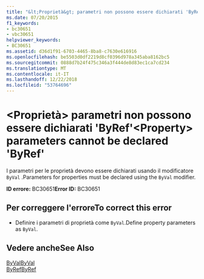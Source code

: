 ```yaml
---
title: "&lt;Proprietà&gt; parametri non possono essere dichiarati 'ByRef'"
ms.date: 07/20/2015
f1_keywords:
- bc30651
- vbc30651
helpviewer_keywords:
- BC30651
ms.assetid: d36d1f91-6703-4465-8ba8-c7630e616916
ms.openlocfilehash: be5503d0df2219d8cf0396d978a345aba8162bc5
ms.sourcegitcommit: 0888d7b24f475c346a3f444de8d83ec1ca7cd234
ms.translationtype: MT
ms.contentlocale: it-IT
ms.lasthandoff: 12/22/2018
ms.locfileid: "53764696"
---
```

# <a name="ltpropertygt-parameters-cannot-be-declared-byref"></a><span data-ttu-id="97366-102">&lt;Proprietà&gt; parametri non possono essere dichiarati 'ByRef'</span><span class="sxs-lookup"><span data-stu-id="97366-102">&lt;Property&gt; parameters cannot be declared 'ByRef'</span></span>
<span data-ttu-id="97366-103">I parametri per le proprietà devono essere dichiarati usando il modificatore `ByVal` .</span><span class="sxs-lookup"><span data-stu-id="97366-103">Parameters for properties must be declared using the `ByVal` modifier.</span></span>  
  
 <span data-ttu-id="97366-104">**ID errore:** BC30651</span><span class="sxs-lookup"><span data-stu-id="97366-104">**Error ID:** BC30651</span></span>  
  
## <a name="to-correct-this-error"></a><span data-ttu-id="97366-105">Per correggere l'errore</span><span class="sxs-lookup"><span data-stu-id="97366-105">To correct this error</span></span>  
  
-   <span data-ttu-id="97366-106">Definire i parametri di proprietà come `ByVal`.</span><span class="sxs-lookup"><span data-stu-id="97366-106">Define property parameters as `ByVal`.</span></span>  
  
## <a name="see-also"></a><span data-ttu-id="97366-107">Vedere anche</span><span class="sxs-lookup"><span data-stu-id="97366-107">See Also</span></span>  
 [<span data-ttu-id="97366-108">ByVal</span><span class="sxs-lookup"><span data-stu-id="97366-108">ByVal</span></span>](../../visual-basic/language-reference/modifiers/byval.md)  
 [<span data-ttu-id="97366-109">ByRef</span><span class="sxs-lookup"><span data-stu-id="97366-109">ByRef</span></span>](../../visual-basic/language-reference/modifiers/byref.md)
